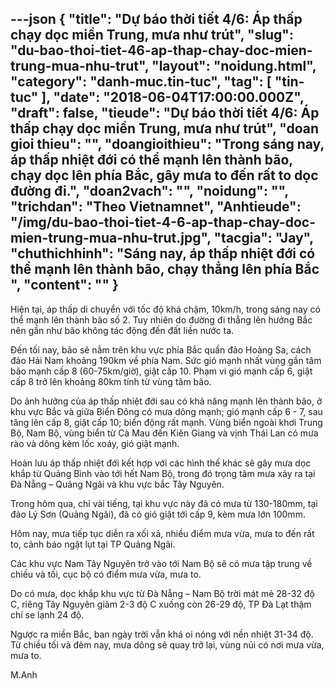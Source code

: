 ---json
{
    "title": "Dự báo thời tiết 4/6: Áp thấp chạy dọc miền Trung, mưa như trút",
    "slug": "du-bao-thoi-tiet-46-ap-thap-chay-doc-mien-trung-mua-nhu-trut",
    "layout": "noidung.html",
    "category": "danh-muc.tin-tuc",
    "tag": [
        "tin-tuc"
    ],
    "date": "2018-06-04T17:00:00.000Z",
    "draft": false,
    "tieude": "Dự báo thời tiết 4/6: Áp thấp chạy dọc miền Trung, mưa như trút",
    "doan gioi thieu": "",
    "doangioithieu": "Trong sáng nay, áp thấp nhiệt đới có thể mạnh lên thành bão, chạy dọc lên phía Bắc, gây mưa to đến rất to dọc đường đi.",
    "doan2vach": "",
    "noidung": "",
    "trichdan": "Theo Vietnamnet",
    "Anhtieude": "/img/du-bao-thoi-tiet-4-6-ap-thap-chay-doc-mien-trung-mua-nhu-trut.jpg",
    "tacgia": "Jay",
    "chuthichhinh": "Sáng nay, áp thấp nhiệt đới có thể mạnh lên thành bão, chạy thẳng lên phía Bắc ",
    "__content__": ""
}
---
<p><span style="font-size:14px">Hiện tại, &aacute;p thấp di chuyển với tốc độ kh&aacute; chậm, 10km/h, trong s&aacute;ng nay c&oacute; thể mạnh l&ecirc;n th&agrave;nh b&atilde;o số 2. Tuy nhi&ecirc;n do đường đi thẳng l&ecirc;n hướng Bắc n&ecirc;n gần như b&atilde;o kh&ocirc;ng t&aacute;c động đến đất liền nước ta.</span></p>

<p><span style="font-size:14px">Đến tối nay, b&atilde;o sẽ nằm tr&ecirc;n khu vực ph&iacute;a Bắc quần đảo Ho&agrave;ng Sa, c&aacute;ch đảo Hải Nam khoảng 190km về ph&iacute;a Nam. Sức gi&oacute; mạnh nhất v&ugrave;ng gần t&acirc;m b&atilde;o mạnh cấp 8 (60-75km/giờ), giật cấp 10. Phạm vi gi&oacute; mạnh cấp 6, giật cấp 8 trở l&ecirc;n khoảng 80km t&iacute;nh từ v&ugrave;ng t&acirc;m b&atilde;o.</span></p>

<p><span style="font-size:14px">Do ảnh hưởng của &aacute;p thấp nhiệt đới sau c&oacute; khả năng mạnh l&ecirc;n th&agrave;nh b&atilde;o, ở khu vực Bắc v&agrave; giữa Biển Đ&ocirc;ng c&oacute; mưa d&ocirc;ng mạnh; gi&oacute; mạnh cấp 6 - 7, sau tăng l&ecirc;n cấp 8, giật cấp 10; biển động rất mạnh. V&ugrave;ng biển ngo&agrave;i khơi Trung Bộ, Nam Bộ, v&ugrave;ng biển từ C&agrave; Mau đến Ki&ecirc;n Giang v&agrave; vịnh Th&aacute;i Lan c&oacute; mưa r&agrave;o v&agrave; d&ocirc;ng k&egrave;m lốc xo&aacute;y, gi&oacute; giật mạnh.</span></p>

<p><span style="font-size:14px">Ho&agrave;n lưu &aacute;p thấp nhiệt đới kết hợp với c&aacute;c h&igrave;nh thế kh&aacute;c sẽ g&acirc;y mưa dọc khắp từ Quảng B&igrave;nh v&agrave;o tới hết Nam Bộ, trong đ&oacute; trọng t&acirc;m mưa xảy ra tại Đ&agrave; Nẵng &ndash; Quảng Ng&atilde;i v&agrave; khu vực bắc T&acirc;y Nguy&ecirc;n.</span></p>

<p><span style="font-size:14px">Trong h&ocirc;m qua, chỉ v&agrave;i tiếng, tại khu vực n&agrave;y đ&atilde; c&oacute; mưa từ 130-180mm, tại đảo L&yacute; Sơn (Quảng Ng&atilde;i), đ&atilde; c&oacute; gi&oacute; giật tới cấp 9, k&egrave;m mưa lớn 100mm.</span></p>

<p><span style="font-size:14px">H&ocirc;m nay, mưa tiếp tục diễn ra xối xả, nhiều điểm mưa vừa, mưa to đến rất to, cảnh b&aacute;o ngật lụt tại TP Quảng Ng&atilde;i.</span></p>

<p><span style="font-size:14px">C&aacute;c khu vực Nam T&acirc;y Nguy&ecirc;n trở v&agrave;o tới Nam Bộ sẽ c&oacute; mưa tập trung về chiều v&agrave; tối, cục bộ c&oacute; điểm mưa vừa, mưa to.</span></p>

<p><span style="font-size:14px">Do c&oacute; mưa, dọc khắp khu vực từ Đ&agrave; Nẵng &ndash; Nam Bộ trời m&aacute;t mẻ 28-32 độ C, ri&ecirc;ng T&acirc;y Nguy&ecirc;n giảm 2-3 độ C xuống c&ograve;n 26-29 độ, TP Đ&agrave; Lạt thậm ch&iacute; se lạnh 24 độ.</span></p>

<p><span style="font-size:14px">Ngược ra miền Bắc, ban ng&agrave;y trời vẫn kh&aacute; oi n&oacute;ng với nền nhiệt 31-34 độ. Từ chiều tối v&agrave; đ&ecirc;m nay, mưa d&ocirc;ng sẽ quay trở lại, v&ugrave;ng n&uacute;i c&oacute; nơi mưa vừa, mưa to.</span></p>

<p><span style="font-size:14px">M.Anh&nbsp;</span></p>
